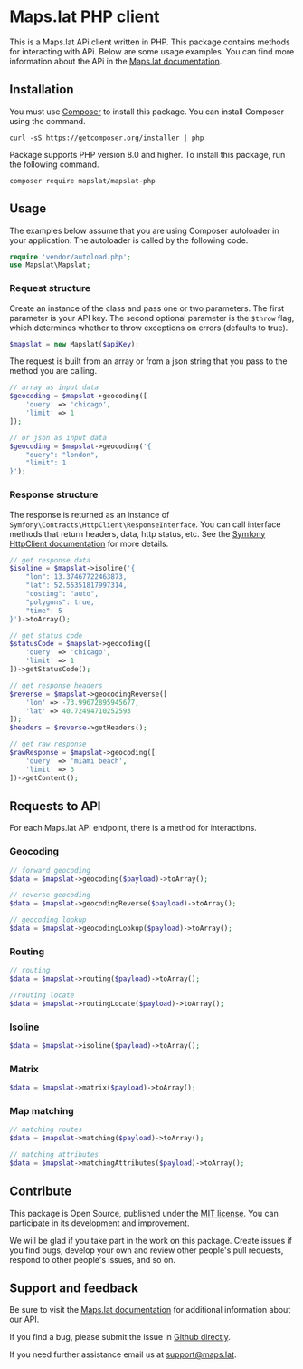 # Maps.lat PHP client

This is a Maps.lat APi client written in PHP. This package contains methods for interacting with APi. Below are some usage examples. You can find more information about the APi in the [Maps.lat documentation](https://maps.lat/docs). 

## Installation

You must use [Composer](http://getcomposer.org/) to install this package. You can install Composer using the command.

```shell
curl -sS https://getcomposer.org/installer | php
```

Package supports PHP version 8.0 and higher. To install this package, run the following command.

```shell
composer require mapslat/mapslat-php
```

## Usage

The examples below assume that you are using Composer autoloader in your application. The autoloader is called by the following code.

```php
require 'vendor/autoload.php';
use Mapslat\Mapslat;
```

### Request structure

Create an instance of the class and pass one or two parameters. The first parameter is your API key. The second optional parameter is the ```$throw``` flag, which determines whether to throw exceptions on errors (defaults to true).

```php
$mapslat = new Mapslat($apiKey);
```

The request is built from an array or from a json string that you pass to the method you are calling.

```php
// array as input data
$geocoding = $mapslat->geocoding([
	'query' => 'chicago',
	'limit' => 1
]);

// or json as input data
$geocoding = $mapslat->geocoding('{
	"query": "london",
	"limit": 1
}');
```

### Response structure

The response is returned as an instance of ```Symfony\Contracts\HttpClient\ResponseInterface```. You can call interface methods that return headers, data, http status, etc. See the [Symfony HttpClient documentation](https://symfony.com/doc/current/http_client.html#processing-responses) for more details.

```php
// get response data
$isoline = $mapslat->isoline('{
	"lon": 13.37467722463873,
	"lat": 52.55351817997314,
	"costing": "auto",
	"polygons": true,
	"time": 5
}')->toArray();

// get status code
$statusCode = $mapslat->geocoding([
	'query' => 'chicago',
	'limit' => 1
])->getStatusCode();

// get response headers
$reverse = $mapslat->geocodingReverse([
	'lon' => -73.99672895945677,
	'lat' => 40.72494710252593
]);
$headers = $reverse->getHeaders();

// get raw response
$rawResponse = $mapslat->geocoding([
	'query' => 'miami beach',
	'limit' => 3
])->getContent();
```

## Requests to API

For each Maps.lat API endpoint, there is a method for interactions.

### Geocoding

```php
// forward geocoding
$data = $mapslat->geocoding($payload)->toArray();

// reverse geocoding
$data = $mapslat->geocodingReverse($payload)->toArray();

// geocoding lookup
$data = $mapslat->geocodingLookup($payload)->toArray();
```

### Routing

```php
// routing
$data = $mapslat->routing($payload)->toArray();

//routing locate
$data = $mapslat->routingLocate($payload)->toArray();
```

### Isoline

```php
$data = $mapslat->isoline($payload)->toArray();
```

### Matrix

```php
$data = $mapslat->matrix($payload)->toArray();
```

### Map matching

```php
// matching routes
$data = $mapslat->matching($payload)->toArray();

// matching attributes
$data = $mapslat->matchingAttributes($payload)->toArray();
```

## Contribute

This package is Open Source, published under the [MIT license](https://opensource.org/license/mit/). You can participate in its development and improvement.

We will be glad if you take part in the work on this package. Create issues if you find bugs, develop your own and review other people's pull requests, respond to other people's issues, and so on. 

## Support and feedback

Be sure to visit the [Maps.lat documentation](https://maps.lat/docs) for additional information about our API.

If you find a bug, please submit the issue in [Github directly](https://github.com/mapslat/mapslat-php/issues).

If you need further assistance email us at [support@maps.lat](support@maps.lat).